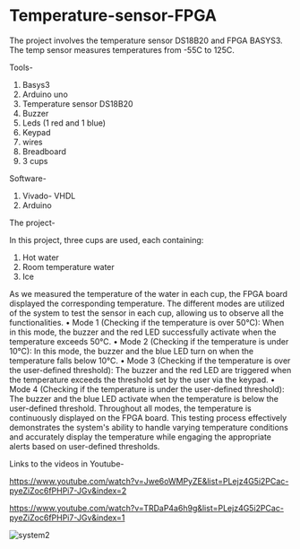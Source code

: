# Temperature-sensor-FPGA
The project involves the temperature sensor DS18B20 and FPGA BASYS3.
The temp sensor measures temperatures from -55C to 125C.

Tools-
1. Basys3
2. Arduino uno
3. Temperature sensor DS18B20
4. Buzzer
5. Leds (1 red and 1 blue)
6. Keypad
7. wires
8. Breadboard
9. 3 cups

Software-
1. Vivado- VHDL
2. Arduino
   
The project-

In this project, three cups are used, each containing:
1.	Hot water
2.	Room temperature water
3.	Ice

   
As we measured the temperature of the water in each cup, the FPGA board displayed the corresponding temperature. The different modes are utilized of the system to test the sensor in each cup, allowing us to observe all the functionalities.
•	Mode 1 (Checking if the temperature is over 50°C): When in this mode, the buzzer and the red LED successfully activate when the temperature exceeds 50°C.
•	Mode 2 (Checking if the temperature is under 10°C): In this mode, the buzzer and the blue LED turn on when the temperature falls below 10°C.
•	Mode 3 (Checking if the temperature is over the user-defined threshold): The buzzer and the red LED are triggered when the temperature exceeds the threshold set by the user via the keypad.
•	Mode 4 (Checking if the temperature is under the user-defined threshold): The buzzer and the blue LED activate when the temperature is below the user-defined threshold.
Throughout all modes, the temperature is continuously displayed on the FPGA board.
This testing process effectively demonstrates the system's ability to handle varying temperature conditions and accurately display the temperature while engaging the appropriate alerts based on user-defined thresholds.


Links to the videos in Youtube-

  https://www.youtube.com/watch?v=Jwe6oWMPyZE&list=PLejz4G5i2PCac-pyeZiZoc6fPHPi7-JGv&index=2
  
  https://www.youtube.com/watch?v=TRDaP4a6h9g&list=PLejz4G5i2PCac-pyeZiZoc6fPHPi7-JGv&index=1
  
![system2](https://github.com/yaelkeidar/Temp-sensor-FPGA/assets/154610976/3cc4338d-852f-42ce-ad0f-4aca118c1afa)
